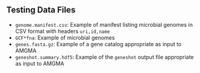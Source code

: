 ## Testing Data Files

  * `genome.manifest.csv`: Example of manifest listing microbial genomes in CSV format with headers `uri,id,name`
  * `GCF*fna`: Example of microbial genomes
  * `genes.fasta.gz`: Example of a gene catalog appropriate as input to AMGMA
  * `geneshot.summary.hdf5`: Example of the `geneshot` output file appropriate as input to AMGMA
